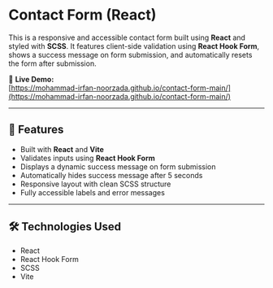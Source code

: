 # Contact Form (React)

This is a responsive and accessible contact form built using **React** and styled with **SCSS**. It features client-side validation using **React Hook Form**, shows a success message on form submission, and automatically resets the form after submission.

🔗 **Live Demo:**  
[https://mohammad-irfan-noorzada.github.io/contact-form-main/](https://mohammad-irfan-noorzada.github.io/contact-form-main/)

---

## 🚀 Features

- Built with **React** and **Vite**
- Validates inputs using **React Hook Form**
- Displays a dynamic success message on form submission
- Automatically hides success message after 5 seconds
- Responsive layout with clean SCSS structure
- Fully accessible labels and error messages

---

## 🛠️ Technologies Used

- React
- React Hook Form
- SCSS
- Vite
